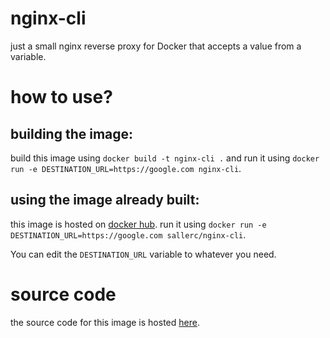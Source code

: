 # nginx-cli

just a small nginx reverse proxy for Docker that accepts a value from a variable.

# how to use?

## building the image:
build this image using `docker build -t nginx-cli .` and run it using `docker run -e DESTINATION_URL=https://google.com nginx-cli`.

## using the image already built:
this image is hosted on [docker hub](https://hub.docker.com/r/sallerc/nginx-cli). run it using `docker run -e DESTINATION_URL=https://google.com sallerc/nginx-cli`.

You can edit the `DESTINATION_URL` variable to whatever you need.

# source code

the source code for this image is hosted [here](https://github.com/cSaller/nginx-cli).
